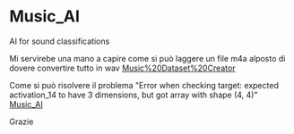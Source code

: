 # Music_AI
AI for sound classifications

Mi servirebe una mano a capire come si può laggere un file m4a alposto di dovere convertire tutto in wav
[Music%20Dataset%20Creator](https://github.com/JanInInternet/Music_AI/blob/master/dataset%20creator/music%20dataset.py)

Come si può risolvere il problema "Error when checking target: expected activation_14 to have 3 dimensions, but got array with shape (4, 4)"
[Music_AI](https://github.com/JanInInternet/Music_AI/blob/master/dataset%20creator/music%20dataset.py)

Grazie
